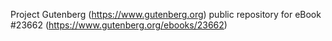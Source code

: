 Project Gutenberg (https://www.gutenberg.org) public repository for eBook #23662 (https://www.gutenberg.org/ebooks/23662)
